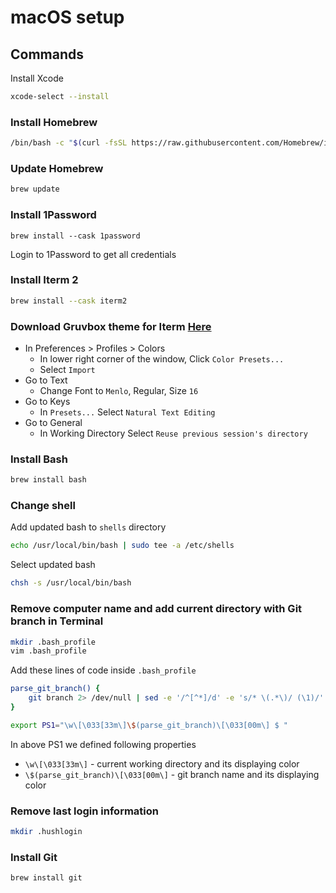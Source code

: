# macOS setup

## Commands
Install Xcode
```bash
xcode-select --install
```

### Install Homebrew
```bash
/bin/bash -c "$(curl -fsSL https://raw.githubusercontent.com/Homebrew/install/HEAD/install.sh)"
```

### Update Homebrew
```bash
brew update
```

### Install 1Password
```
brew install --cask 1password
```
Login to 1Password to get all credentials

### Install Iterm 2
```bash
brew install --cask iterm2
```
### Download Gruvbox theme for Iterm [Here](https://github.com/herrbischoff/iterm2-gruvbox)
- In Preferences > Profiles > Colors
  - In lower right corner of the window, Click `Color Presets...`
  - Select `Import`
- Go to Text
  - Change Font to `Menlo`, Regular, Size `16`
- Go to Keys
  - In `Presets...` Select `Natural Text Editing`
- Go to General
  - In Working Directory Select `Reuse previous session's directory`

### Install Bash
```bash
brew install bash
```
### Change shell
Add updated bash to `shells` directory
```bash
echo /usr/local/bin/bash | sudo tee -a /etc/shells
```

Select updated bash
```bash
chsh -s /usr/local/bin/bash
```

### Remove computer name and add current directory with Git branch in Terminal
```bash
mkdir .bash_profile
vim .bash_profile
```
Add these lines of code inside `.bash_profile`
```bash
parse_git_branch() {
    git branch 2> /dev/null | sed -e '/^[^*]/d' -e 's/* \(.*\)/ (\1)/'
}

export PS1="\w\[\033[33m\]\$(parse_git_branch)\[\033[00m\] $ "
```
In above PS1 we defined following properties
- `\w\[\033[33m\]` - current working directory and its displaying color
- `\$(parse_git_branch)\[\033[00m\]` - git branch name and its displaying color

### Remove last login information
```bash
mkdir .hushlogin
```

### Install Git
```bash
brew install git
```

